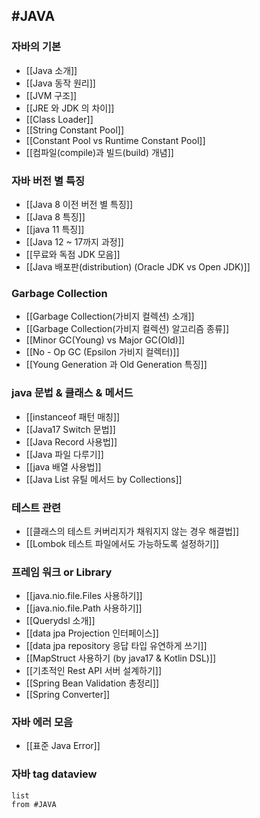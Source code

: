 ## #JAVA 
### 자바의 기본

- [[Java 소개]]
- [[Java 동작 원리]]
- [[JVM 구조]]
- [[JRE 와 JDK 의 차이]]
- [[Class Loader]]
- [[String Constant Pool]]
- [[Constant Pool vs Runtime Constant Pool]]
- [[컴파일(compile)과 빌드(build) 개념]]
### 자바 버전 별 특징

- [[Java 8 이전 버전 별 특징]]
- [[Java 8 특징]]
- [[java 11 특징]]
- [[Java 12 ~ 17까지 과정]]
- [[무료와 독점 JDK 모음]]
- [[Java 배포판(distribution) (Oracle JDK vs Open JDK)]]

### Garbage Collection
- [[Garbage Collection(가비지 컬렉션) 소개]]
- [[Garbage Collection(가비지 컬렉션) 알고리즘 종류]]
- [[Minor GC(Young) vs Major GC(Old)]]
- [[No - Op GC (Epsilon 가비지 컬렉터)]]
- [[Young Generation 과 Old Generation 특징]]


### java 문법 & 클래스 & 메서드
- [[instanceof 패턴 매칭]]
- [[Java17 Switch 문법]]
- [[Java Record 사용법]]
- [[Java 파일 다루기]]
- [[java 배열 사용법]]
- [[Java List 유틸 메서드 by Collections]]
### 테스트 관련
- [[클래스의 테스트 커버리지가 채워지지 않는 경우 해결법]]
- [[Lombok 테스트 파일에서도 가능하도록 설정하기]]

### 프레임 워크 or Library
- [[java.nio.file.Files 사용하기]]
- [[java.nio.file.Path 사용하기]]
- [[Querydsl 소개]]
- [[data jpa Projection 인터페이스]]
- [[data jpa repository 응답 타입 유연하게 쓰기]]
- [[MapStruct 사용하기 (by java17 & Kotlin DSL)]]
-  [[기초적인 Rest API 서버 설계하기]]
-  [[Spring Bean Validation 총정리]]
- [[Spring Converter]]

### 자바 에러 모음
- [[표준 Java Error]]
### 자바 tag dataview

```dataview
list
from #JAVA 
```
